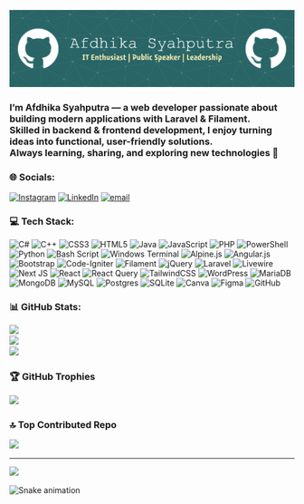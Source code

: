![Afdhika Syahputra](img/github-header-banner.png)

### I’m Afdhika Syahputra — a web developer passionate about building modern applications with Laravel & Filament.  <br>Skilled in backend & frontend development, I enjoy turning ideas into functional, user-friendly solutions.  <br>Always learning, sharing, and exploring new technologies 🚀<br>


### 🌐 Socials:
[![Instagram](https://img.shields.io/badge/Instagram-%23E4405F.svg?logo=Instagram&logoColor=white)](https://instagram.com/afdhika_syahputra) [![LinkedIn](https://img.shields.io/badge/LinkedIn-%230077B5.svg?logo=linkedin&logoColor=white)](https://linkedin.com/in/afdhika-syahputra) [![email](https://img.shields.io/badge/Email-D14836?logo=gmail&logoColor=white)](mailto:afdhikasyahputra) 

### 💻 Tech Stack:
![C#](https://img.shields.io/badge/c%23-%23239120.svg?style=for-the-badge&logo=csharp&logoColor=white) ![C++](https://img.shields.io/badge/c++-%2300599C.svg?style=for-the-badge&logo=c%2B%2B&logoColor=white) ![CSS3](https://img.shields.io/badge/css3-%231572B6.svg?style=for-the-badge&logo=css3&logoColor=white) ![HTML5](https://img.shields.io/badge/html5-%23E34F26.svg?style=for-the-badge&logo=html5&logoColor=white) ![Java](https://img.shields.io/badge/java-%23ED8B00.svg?style=for-the-badge&logo=openjdk&logoColor=white) ![JavaScript](https://img.shields.io/badge/javascript-%23323330.svg?style=for-the-badge&logo=javascript&logoColor=%23F7DF1E) ![PHP](https://img.shields.io/badge/php-%23777BB4.svg?style=for-the-badge&logo=php&logoColor=white) ![PowerShell](https://img.shields.io/badge/PowerShell-%235391FE.svg?style=for-the-badge&logo=powershell&logoColor=white) ![Python](https://img.shields.io/badge/python-3670A0?style=for-the-badge&logo=python&logoColor=ffdd54) ![Bash Script](https://img.shields.io/badge/bash_script-%23121011.svg?style=for-the-badge&logo=gnu-bash&logoColor=white) ![Windows Terminal](https://img.shields.io/badge/Windows%20Terminal-%234D4D4D.svg?style=for-the-badge&logo=windows-terminal&logoColor=white) ![Alpine.js](https://img.shields.io/badge/alpinejs-white.svg?style=for-the-badge&logo=alpinedotjs&logoColor=%238BC0D0) ![Angular.js](https://img.shields.io/badge/angular.js-%23E23237.svg?style=for-the-badge&logo=angularjs&logoColor=white) ![Bootstrap](https://img.shields.io/badge/bootstrap-%238511FA.svg?style=for-the-badge&logo=bootstrap&logoColor=white) ![Code-Igniter](https://img.shields.io/badge/CodeIgniter-%23EF4223.svg?style=for-the-badge&logo=codeIgniter&logoColor=white) ![Filament](https://img.shields.io/badge/Filament-FFAA00?style=for-the-badge&logoColor=%23000000) ![jQuery](https://img.shields.io/badge/jquery-%230769AD.svg?style=for-the-badge&logo=jquery&logoColor=white) ![Laravel](https://img.shields.io/badge/laravel-%23FF2D20.svg?style=for-the-badge&logo=laravel&logoColor=white) ![Livewire](https://img.shields.io/badge/livewire-%234e56a6.svg?style=for-the-badge&logo=livewire&logoColor=white) ![Next JS](https://img.shields.io/badge/Next-black?style=for-the-badge&logo=next.js&logoColor=white) ![React](https://img.shields.io/badge/react-%2320232a.svg?style=for-the-badge&logo=react&logoColor=%2361DAFB) ![React Query](https://img.shields.io/badge/-React%20Query-FF4154?style=for-the-badge&logo=react%20query&logoColor=white) ![TailwindCSS](https://img.shields.io/badge/tailwindcss-%2338B2AC.svg?style=for-the-badge&logo=tailwind-css&logoColor=white) ![WordPress](https://img.shields.io/badge/WordPress-%23117AC9.svg?style=for-the-badge&logo=WordPress&logoColor=white) ![MariaDB](https://img.shields.io/badge/MariaDB-003545?style=for-the-badge&logo=mariadb&logoColor=white) ![MongoDB](https://img.shields.io/badge/MongoDB-%234ea94b.svg?style=for-the-badge&logo=mongodb&logoColor=white) ![MySQL](https://img.shields.io/badge/mysql-4479A1.svg?style=for-the-badge&logo=mysql&logoColor=white) ![Postgres](https://img.shields.io/badge/postgres-%23316192.svg?style=for-the-badge&logo=postgresql&logoColor=white) ![SQLite](https://img.shields.io/badge/sqlite-%2307405e.svg?style=for-the-badge&logo=sqlite&logoColor=white) ![Canva](https://img.shields.io/badge/Canva-%2300C4CC.svg?style=for-the-badge&logo=Canva&logoColor=white) ![Figma](https://img.shields.io/badge/figma-%23F24E1E.svg?style=for-the-badge&logo=figma&logoColor=white) ![GitHub](https://img.shields.io/badge/github-%23121011.svg?style=for-the-badge&logo=github&logoColor=white)
### 📊 GitHub Stats:
![](https://github-readme-stats.vercel.app/api?username=afdhika&theme=tokyonight&hide_border=false&include_all_commits=true&count_private=false)<br/>
![](https://nirzak-streak-stats.vercel.app/?user=afdhika&theme=tokyonight&hide_border=false)<br/>
![](https://github-readme-stats.vercel.app/api/top-langs/?username=afdhika&theme=tokyonight&hide_border=false&include_all_commits=true&count_private=false&layout=compact)

### 🏆 GitHub Trophies
![](https://github-profile-trophy.vercel.app/?username=afdhika&theme=radical&no-frame=false&no-bg=true&margin-w=4)

### 🔝 Top Contributed Repo
![](https://github-contributor-stats.vercel.app/api?username=afdhika&limit=5&theme=dark&combine_all_yearly_contributions=true)

---
[![](https://visitcount.itsvg.in/api?id=afdhika&icon=0&color=0)](https://visitcount.itsvg.in)

<img src="https://raw.githubusercontent.com/afdhika/afdhika/output/snake.svg" alt="Snake animation" />

<!-- Proudly created with GPRM ( https://gprm.itsvg.in ) -->

<!-- #### Skills
<img src="https://img.shields.io/badge/HTML5-E34F26?style=for-the-badge&logo=html5&logoColor=white" />
<img src="https://img.shields.io/badge/JavaScript-323330?style=for-the-badge&logo=javascript&logoColor=F7DF1E
" />
<img src="https://img.shields.io/badge/json-5E5C5C?style=for-the-badge&logo=json&logoColor=white
" />
<img src="https://img.shields.io/badge/Python-FFD43B?style=for-the-badge&logo=python&logoColor=blue
" />
<img src="https://img.shields.io/badge/CSS3-1572B6?style=for-the-badge&logo=css3&logoColor=white
" />
<img src="https://img.shields.io/badge/C%23-239120?style=for-the-badge&logo=csharp&logoColor=white
" />
<img src="https://img.shields.io/badge/Alpine%20JS-8BC0D0?style=for-the-badge&logo=alpinedotjs&logoColor=black
" />
<img src="https://img.shields.io/badge/Bootstrap-563D7C?style=for-the-badge&logo=bootstrap&logoColor=white
" />
<img src="https://img.shields.io/badge/Codeigniter-EF4223?style=for-the-badge&logo=codeigniter&logoColor=white
" />
<img src="https://img.shields.io/badge/Composer-885630?style=for-the-badge&logo=Composer&logoColor=white
" />
<img src="https://img.shields.io/badge/Font_Awesome-339AF0?style=for-the-badge&logo=fontawesome&logoColor=white
" />
<img src="https://img.shields.io/badge/jQuery-0769AD?style=for-the-badge&logo=jquery&logoColor=white
" />
<img src="https://img.shields.io/badge/Laragon-0E83CD?style=for-the-badge&logo=Laragon&logoColor=white
" />
<img src="https://img.shields.io/badge/Laravel-FF2D20?style=for-the-badge&logo=laravel&logoColor=white
" />
<img src="https://img.shields.io/badge/livewire-4e56a6?style=for-the-badge&logo=livewire&logoColor=white
" />
<img src="https://img.shields.io/badge/ngrok-140648?style=for-the-badge&logo=Ngrok&logoColor=white
" />
<img src="https://img.shields.io/badge/Xampp-F37623?style=for-the-badge&logo=xampp&logoColor=white
" />
<img src="https://img.shields.io/badge/ChatGPT-74aa9c?style=for-the-badge&logo=openai&logoColor=white
" />
<img src="https://img.shields.io/badge/Sqlite-003B57?style=for-the-badge&logo=sqlite&logoColor=white
" />
<img src="https://img.shields.io/badge/MySQL-005C84?style=for-the-badge&logo=mysql&logoColor=white
" />
<img src="https://img.shields.io/badge/Canva-%2300C4CC.svg?&style=for-the-badge&logo=Canva&logoColor=white
" />
<img src="https://img.shields.io/badge/Figma-F24E1E?style=for-the-badge&logo=figma&logoColor=white
" />
<img src="https://img.shields.io/badge/PostgreSQL-green?style=for-the-badge
" />
<img src="https://img.shields.io/badge/Tailwind_CSS-38B2AC?style=for-the-badge&logo=tailwind-css&logoColor=white
" />

#### Connect With Me
![https://instagram.com/afdhika_syahputra](https://img.shields.io/badge/Instagram-E4405F?style=for-the-badge&logo=instagram&logoColor=white
) ![https://www.linkedin.com/in/afdhika-syahputra-5b83b6318/](https://img.shields.io/badge/LinkedIn-0077B5?style=for-the-badge&logo=linkedin&logoColor=white
) ![https://wa.me/qr/N7K7JRO4PNW5P1](https://img.shields.io/badge/WhatsApp-25D366?style=for-the-badge&logo=WhatsApp&logoColor=white
) ![https://github.com/afdhika](https://img.shields.io/badge/GitHub-100000?style=for-the-badge&logo=github&logoColor=white
)

#### My Github Stats

![Afdhika's GitHub stats](https://github-readme-stats.vercel.app/api?username=afdhika&show_icons=true&theme=tokyonight) -->